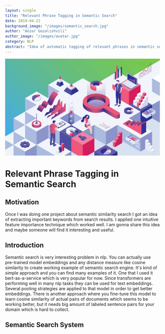 ```yaml
---
layout: single
title: "Relevant Phrase Tagging in Semantic Search"
date: 2019-04-22
background_image: "/images/semantic_search.jpg"
author: "Anzor Gozalishvili"
author_image: "/images/avatar.jpg"
category: NLP
abstract: "Idea of automatic tagging of relevant phrases in semantic search results"
---
```


![title](/images/semantic_search.jpg)
# **Relevant Phrase Tagging in Semantic Search**

## Motivation

Once I was doing one project about semantic similarity search I got an idea of extracting important keywords from 
search results. I applied one intuitive feature importance technique which worked well. I am gonna share this idea and 
maybe someone will find it interesting and useful.

## Introduction

Semantic search is very interesting problem in nlp. You can actually use pre-trained model embeddings and any distance 
measure like cosine similarity to create working example of semantic search engine. It's kind of simple approach and 
you can find many examples of it. One that I used it bert-as-a-service which is very popular for now. Since transformers
are performing well in many nlp tasks they can be used for text embeddings. Several pooling strategies are applied to 
that model in order to get better embeddings. There is another approach where you fine-tune this model to learn cosine 
similarity of actual pairs of documents which seems to be working better, but it needs big amount of labeled sentence
pairs for your domain which is hard to collect. 

## Semantic Search System
